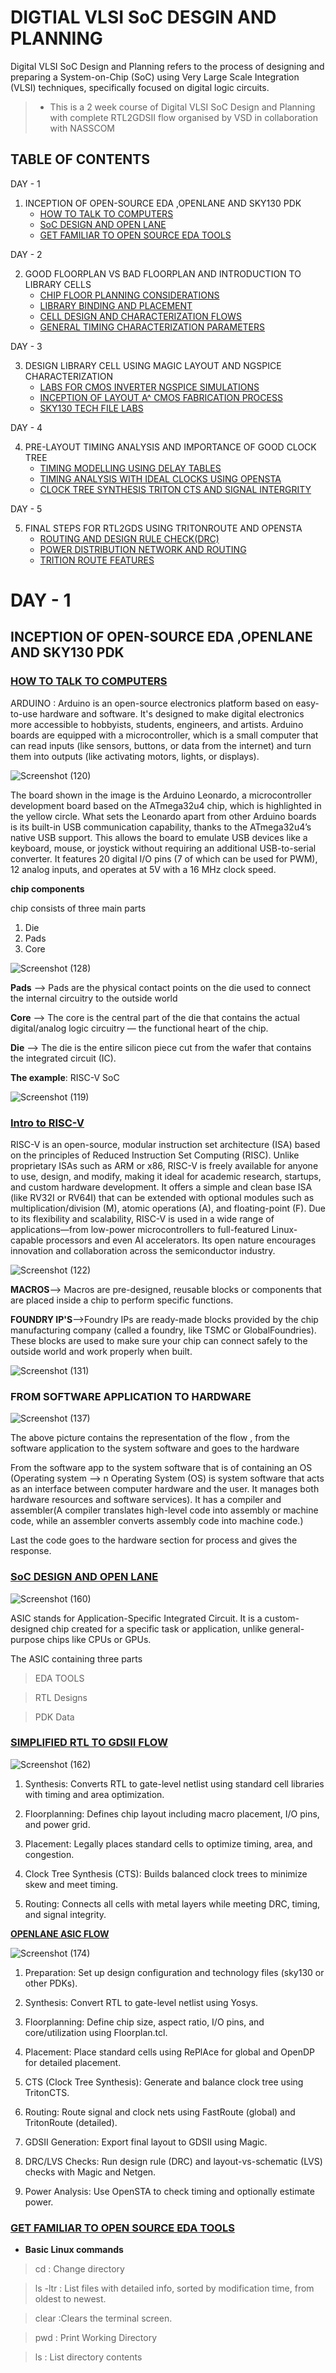 # DIGTIAL VLSI SoC DESGIN AND PLANNING

Digital VLSI SoC Design and Planning refers to the process of designing and preparing a System-on-Chip (SoC) using Very Large Scale Integration (VLSI) techniques, specifically focused on digital logic circuits.

>- This is a 2 week course of Digital VLSI SoC Design and Planning with complete RTL2GDSII flow organised by VSD in collaboration with NASSCOM

## TABLE OF CONTENTS
DAY - 1
  1. INCEPTION OF OPEN-SOURCE EDA ,OPENLANE AND SKY130 PDK
       * [HOW TO TALK TO COMPUTERS](https://github.com/swethapadmavathimukku/NASSCOM-Digital-_VLSI--SoC-DESIGN/blob/main/README.md#how-to-talk-to-computers)
       * [SoC DESIGN AND OPEN LANE](https://github.com/swethapadmavathimukku/NASSCOM-Digital-_VLSI--SoC-DESIGN/edit/main/README.md#soc-design-and-open-lane)
       * [GET FAMILIAR TO OPEN SOURCE EDA TOOLS](https://github.com/swethapadmavathimukku/NASSCOM-Digital-_VLSI--SoC-DESIGN/edit/main/README.md#-get-familiar-to-open-source-eda-tools-)

DAY - 2
  
  2. GOOD FLOORPLAN VS BAD FLOORPLAN AND INTRODUCTION TO LIBRARY CELLS
       * [CHIP FLOOR PLANNING CONSIDERATIONS](https://github.com/swethapadmavathimukku/NASSCOM-Digital-_VLSI--SoC-DESIGN/edit/main/README.md)
       * [LIBRARY BINDING AND PLACEMENT](https://github.com/swethapadmavathimukku/NASSCOM-Digital-_VLSI--SoC-DESIGN/edit/main/README.md)
       * [CELL DESIGN AND CHARACTERIZATION FLOWS](https://github.com/swethapadmavathimukku/NASSCOM-Digital-_VLSI--SoC-DESIGN/edit/main/README.md)
       * [GENERAL TIMING CHARACTERIZATION PARAMETERS](https://github.com/swethapadmavathimukku/NASSCOM-Digital-_VLSI--SoC-DESIGN/edit/main/README.md)

DAY - 3

  3. DESIGN LIBRARY CELL USING MAGIC LAYOUT AND NGSPICE CHARACTERIZATION
       * [LABS FOR CMOS INVERTER NGSPICE SIMULATIONS](https://github.com/swethapadmavathimukku/NASSCOM-Digital-_VLSI--SoC-DESIGN/edit/main/README.md)
       * [INCEPTION OF LAYOUT A^ CMOS FABRICATION PROCESS](https://github.com/swethapadmavathimukku/NASSCOM-Digital-_VLSI--SoC-DESIGN/edit/main/README.md)
       * [SKY130 TECH FILE LABS](https://github.com/swethapadmavathimukku/NASSCOM-Digital-_VLSI--SoC-DESIGN/edit/main/README.md)

DAY - 4

  4. PRE-LAYOUT TIMING ANALYSIS AND IMPORTANCE OF GOOD CLOCK TREE
      * [TIMING MODELLING USING DELAY TABLES](https://github.com/swethapadmavathimukku/NASSCOM-Digital-_VLSI--SoC-DESIGN/edit/main/README.md)
      * [TIMING ANALYSIS WITH IDEAL CLOCKS USING OPENSTA](https://github.com/swethapadmavathimukku/NASSCOM-Digital-_VLSI--SoC-DESIGN/edit/main/README.md)
      * [CLOCK TREE SYNTHESIS TRITON CTS AND SIGNAL INTERGRITY](https://github.com/swethapadmavathimukku/NASSCOM-Digital-_VLSI--SoC-DESIGN/edit/main/README.md)

DAY - 5

  5. FINAL STEPS FOR RTL2GDS USING TRITONROUTE AND OPENSTA
     * [ROUTING AND DESIGN RULE CHECK(DRC)](https://github.com/swethapadmavathimukku/NASSCOM-Digital-_VLSI--SoC-DESIGN/edit/main/README.md)
     * [POWER DISTRIBUTION NETWORK AND ROUTING](https://github.com/swethapadmavathimukku/NASSCOM-Digital-_VLSI--SoC-DESIGN/edit/main/README.md)
     * [TRITION ROUTE FEATURES](https://github.com/swethapadmavathimukku/NASSCOM-Digital-_VLSI--SoC-DESIGN/edit/main/README.md)

# DAY - 1

## INCEPTION OF OPEN-SOURCE EDA ,OPENLANE AND SKY130 PDK
### <ins> HOW TO TALK TO COMPUTERS <ins/>

ARDUINO : Arduino is an open-source electronics platform based on easy-to-use hardware and software. It's designed to make digital electronics more accessible to hobbyists, students, engineers, and artists. Arduino boards are equipped with a microcontroller, which is a small computer that can read inputs (like sensors, buttons, or data from the internet) and turn them into outputs (like activating motors, lights, or displays).


![Screenshot (120)](https://github.com/user-attachments/assets/9d6f5b58-99e8-4cb6-adf6-04a5357b68b8)

The board shown in the image is the Arduino Leonardo, a microcontroller development board based on the ATmega32u4 chip, which is highlighted in the yellow circle. What sets the Leonardo apart from other Arduino boards is its built-in USB communication capability, thanks to the ATmega32u4’s native USB support. This allows the board to emulate USB devices like a keyboard, mouse, or joystick without requiring an additional USB-to-serial converter. It features 20 digital I/O pins (7 of which can be used for PWM), 12 analog inputs, and operates at 5V with a 16 MHz clock speed. 

**chip components**

chip consists of three main parts
1) Die
2) Pads
3) Core

![Screenshot (128)](https://github.com/user-attachments/assets/cd06aae4-2652-4013-8828-e815a0505fca)

**Pads** --> Pads are the physical contact points on the die used to connect the internal circuitry to the outside world

**Core** --> The core is the central part of the die that contains the actual digital/analog logic circuitry — the functional heart of the chip.

**Die** --> The die is the entire silicon piece cut from the wafer that contains the integrated circuit (IC).

**The example**: RISC-V SoC 

![Screenshot (119)](https://github.com/user-attachments/assets/2609c087-5f06-47e8-bdb1-11f58a0a1241)

### <ins>Intro to RISC-V</ins>

RISC-V is an open-source, modular instruction set architecture (ISA) based on the principles of Reduced Instruction Set Computing (RISC). Unlike proprietary ISAs such as ARM or x86, RISC-V is freely available for anyone to use, design, and modify, making it ideal for academic research, startups, and custom hardware development. It offers a simple and clean base ISA (like RV32I or RV64I) that can be extended with optional modules such as multiplication/division (M), atomic operations (A), and floating-point (F). Due to its flexibility and scalability, RISC-V is used in a wide range of applications—from low-power microcontrollers to full-featured Linux-capable processors and even AI accelerators. Its open nature encourages innovation and collaboration across the semiconductor industry.

![Screenshot (122)](https://github.com/user-attachments/assets/2a5b09ab-8509-4f47-a092-eb3ae1320b18)

**MACROS**--> Macros are pre-designed, reusable blocks or components that are placed inside a chip to perform specific functions.

**FOUNDRY IP'S**-->Foundry IPs are ready-made blocks provided by the chip manufacturing company (called a foundry, like TSMC or GlobalFoundries). 
These blocks are used to make sure your chip can connect safely to the outside world and work properly when built.

![Screenshot (131)](https://github.com/user-attachments/assets/f97d7fa1-e937-4f26-bbd1-2bbf84b481bf)

### FROM SOFTWARE APPLICATION TO HARDWARE

![Screenshot (137)](https://github.com/user-attachments/assets/fa8fc487-f8b0-4cff-b8f0-e9181a1f81e8)

The above picture contains the representation of the flow , from the software application to the system software and goes to the hardware 

From the software app to the system software that is of containing an OS (Operating system --> n Operating System (OS) is system software that acts as an interface between computer hardware and the user. It manages both hardware resources and software services). It has a compiler and assembler(A compiler translates high-level code into assembly or machine code, while an assembler converts assembly code into machine code.)

Last the code goes to the hardware section for process and gives the response.


### <ins>SoC DESIGN AND OPEN LANE<ins/>

![Screenshot (160)](https://github.com/user-attachments/assets/5bbec3b4-45b5-4f67-a7bf-c71e56b16ca7)

ASIC stands for Application-Specific Integrated Circuit. It is a custom-designed chip created for a specific task or application, unlike general-purpose chips like CPUs or GPUs.

The ASIC containing three parts 
> EDA TOOLS

> RTL Designs

> PDK Data

### <ins> SIMPLIFIED RTL TO GDSII FLOW <ins/>

![Screenshot (162)](https://github.com/user-attachments/assets/d0aacb89-0642-43d6-96d9-146120fc920a)

1) Synthesis: Converts RTL to gate-level netlist using standard cell libraries with timing and area optimization.

2) Floorplanning: Defines chip layout including macro placement, I/O pins, and power grid.

3) Placement: Legally places standard cells to optimize timing, area, and congestion.

4) Clock Tree Synthesis (CTS): Builds balanced clock trees to minimize skew and meet timing.

5) Routing: Connects all cells with metal layers while meeting DRC, timing, and signal integrity.

<ins> **OPENLANE ASIC FLOW** <ins/>
 
 ![Screenshot (174)](https://github.com/user-attachments/assets/741def72-51f3-49f1-adb7-a428dd62091c)

1) Preparation: Set up design configuration and technology files (sky130 or other PDKs).

2) Synthesis: Convert RTL to gate-level netlist using Yosys.

3) Floorplanning: Define chip size, aspect ratio, I/O pins, and core/utilization using Floorplan.tcl.

4) Placement: Place standard cells using RePlAce for global and OpenDP for detailed placement.

5) CTS (Clock Tree Synthesis): Generate and balance clock tree using TritonCTS.

6) Routing: Route signal and clock nets using FastRoute (global) and TritonRoute (detailed).

7) GDSII Generation: Export final layout to GDSII using Magic.

8) DRC/LVS Checks: Run design rule (DRC) and layout-vs-schematic (LVS) checks with Magic and Netgen.

9) Power Analysis: Use OpenSTA to check timing and optionally estimate power.

### <ins> GET FAMILIAR TO OPEN SOURCE EDA TOOLS <ins/>

* **Basic Linux commands**
  
> cd : Change directory

> ls -ltr : List files with detailed info, sorted by modification time, from oldest to newest.

> clear :Clears the terminal screen.

> pwd : Print Working Directory

> ls : List directory contents









